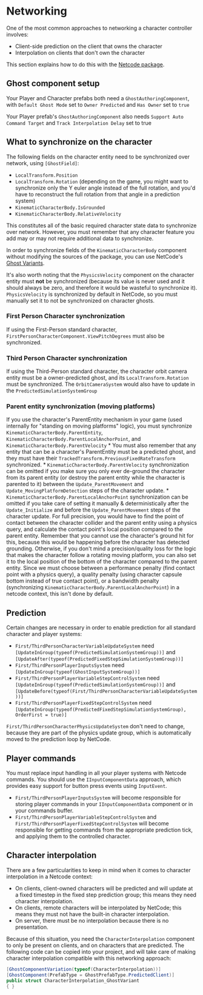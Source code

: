 
# Networking

One of the most common approaches to networking a character controller involves:

* Client-side prediction on the client that owns the character
* Interpolation on clients that don't own the character

This section explains how to do this with the [Netcode package](https://docs.unity3d.com/Packages/com.unity.netcode@latest).

## Ghost component setup

Your Player and Character prefabs both need a `GhostAuthoringComponent`, with `Default Ghost Mode` set to `Owner Predicted` and `Has Owner` set to `true`

Your Player prefab's `GhostAuthoringComponent` also needs `Support Auto Command Target` and `Track Interpolation Delay` set to true

## What to synchronize on the character
The following fields on the character entity need to be synchronized over network, using `[GhostField]`:

* `LocalTransform.Position`
* `LocalTransform.Rotation` (depending on the game, you might want to synchronize only the Y euler angle instead of the full rotation, and you'd have to reconstruct the full rotation from that angle in a prediction system)
* `KinematicCharacterBody.IsGrounded`
* `KinematicCharacterBody.RelativeVelocity`

This constitutes all of the basic required character state data to synchronize over network. However, you must remember that any character feature you add may or may not require additional data to synchronize.

In order to synchronize fields of the `KinematicCharacterBody` component without modifying the sources of the package, you can use NetCode's [Ghost Variants](https://docs.unity3d.com/Packages/com.unity.netcode@latest/index.html?subfolder=/manual/ghost-snapshots.html#ghost-component-variants).

It's also worth noting that the `PhysicsVelocity` component on the character entity must **not** be synchronized (because its value is never used and it should always be zero, and therefore it would be wasteful to synchronize it). `PhysicsVelocity` is synchronized by default in NetCode, so you must manually set it to not be synchronized on character ghosts.

### First Person Character synchronization
If using the First-Person standard character, `FirstPersonCharacterComponent.ViewPitchDegrees` must also be synchronized.

### Third Person Character synchronization
If using the Third-Person standard character, the character orbit camera entity must be a owner-predicted ghost, and its `LocalTransform.Rotation` must be synchronized. The `OrbitCameraSystem` would also have to update in the `PredictedSimulationSystemGroup`

### Parent entity synchronization (moving platforms)
If you use the character's ParentEntity mechanism in your game (used internally for "standing on moving platforms" logic), you must synchronize `KinematicCharacterBody.ParentEntity`, `KinematicCharacterBody.ParentLocalAnchorPoint`, and `KinematicCharacterBody.ParentVelocity`
    * You must also remember that any entity that can be a character's ParentEntity must be a predicted ghost, and they must have their `TrackedTransform.PreviousFixedRateTransform` synchronized.
    * `KinematicCharacterBody.ParentVelocity` synchronization can be omitted if you make sure you only ever de-ground the character from its parent entity (or destroy the parent entity while the character is parented to it) between the `Update_ParentMovement` and `Update_MovingPlatformDetection` steps of the character update.
    * `KinematicCharacterBody.ParentLocalAnchorPoint` synchronization can be omitted if you take care of setting it manually & deterministically after the `Update_Initialize` and before the `Update_ParentMovement` steps of the character update. For full precision, you would have to find the point of contact between the character collider and the parent entity using a physics query, and calculate the contact point's local position compared to the parent entity. Remember that you cannot use the character's ground hit for this, because this would be happening before the character has detected grounding. Otherwise, if you don't mind a precision/quality loss for the logic that makes the character follow a rotating moving platform, you can also set it to the local position of the bottom of the character compared to the parent entity. Since we must choose between a performance penalty (find contact point with a physics query), a quality penalty (using character capsule bottom instead of true contact point), or a bandwidth penalty (synchronizing `KinematicCharacterBody.ParentLocalAnchorPoint`) in a netcode context, this isn't done by default.


## Prediction

Certain changes are necessary in order to enable prediction for all standard character and player systems:
* `First/ThirdPersonCharacterVariableUpdateSystem` need `[UpdateInGroup(typeof(PredictedSimulationSystemGroup))]` and `[UpdateAfter(typeof(PredictedFixedStepSimulationSystemGroup))]`
* `First/ThirdPersonPlayerInputsSystem` need `[UpdateInGroup(typeof(GhostInputSystemGroup))]`
* `First/ThirdPersonPlayerVariableStepControlSystem` need `[UpdateInGroup(typeof(PredictedSimulationSystemGroup))]` and `[UpdateBefore(typeof(First/ThirdPersonCharacterVariableUpdateSystem))]`
* `First/ThirdPersonPlayerFixedStepControlSystem` need `[UpdateInGroup(typeof(PredictedFixedStepSimulationSystemGroup), OrderFirst = true)]`

`First/ThirdPersonCharacterPhysicsUpdateSystem` don't need to change, because they are part of the physics update group, which is automatically moved to the prediction loop by NetCode.

## Player commands
You must replace input handling in all your player systems with Netcode commands. You should use the `IInputComponentData` approach, which provides easy support for button press events using `InputEvent`.

* `First/ThirdPersonPlayerInputsSystem` will become responsible for storing player commands in your `IInputComponentData` component or in your commands buffer.
* `First/ThirdPersonPlayerVariableStepControlSystem` and `First/ThirdPersonPlayerFixedStepControlSystem` will become responsible for getting commands from the appropriate prediction tick, and applying them to the controlled character.


## Character interpolation
There are a few particularities to keep in mind when it comes to character interpolation in a Netcode context:

* On clients, client-owned characters will be predicted and will update at a fixed timestep in the fixed step prediction group; this means they need character interpolation.
* On clients, remote characters will be interpolated by NetCode; this means they must not have the built-in character interpolation.
* On server, there must be no interpolation because there is no presentation.

Because of this situation, you need the `CharacterInterpolation` component to only be present on clients, and on characters that are predicted. The following code can be copied into your project, and will take care of making character interpolation compatible with this networking approach:

```cs
[GhostComponentVariation(typeof(CharacterInterpolation))]
[GhostComponent(PrefabType = GhostPrefabType.PredictedClient)]
public struct CharacterInterpolation_GhostVariant
{ }
```